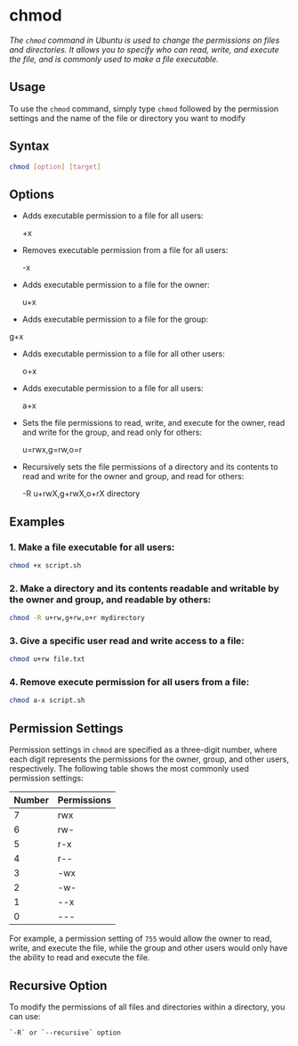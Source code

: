 # chmod

*The `chmod` command in Ubuntu is used to change the permissions on files and directories. It allows you to specify who can read, write, and execute the file, and is commonly used to make a file executable.*

## Usage

To use the `chmod` command, simply type `chmod` followed by the permission settings and the name of the file or directory you want to modify

## Syntax

```bash
chmod [option] [target]
```

## Options

- Adds executable permission to a file for all users:

    +x


- Removes executable permission from a file for all users:

    -x


- Adds executable permission to a file for the owner:

    u+x

- Adds executable permission to a file for the group:

g+x

- Adds executable permission to a file for all other users:

    o+x

- Adds executable permission to a file for all users:

    a+x

- Sets the file permissions to read, write, and execute for the owner, read and write for the group, and read only for others:

    u=rwx,g=rw,o=r

- Recursively sets the file permissions of a directory and its contents to read and write for the owner and group, and read for others:

   -R u+rwX,g+rwX,o+rX directory

## Examples

### **1. Make a file executable for all users:**

```bash
chmod +x script.sh
```

### **2. Make a directory and its contents readable and writable by the owner and group, and readable by others:**

```bash
chmod -R u+rw,g+rw,o+r mydirectory
```

### **3. Give a specific user read and write access to a file:**

```bash
chmod u+rw file.txt
```

### **4. Remove execute permission for all users from a file:**

```bash
chmod a-x script.sh
```

## Permission Settings

Permission settings in `chmod` are specified as a three-digit number, where each digit represents the permissions for the owner, group, and other users, respectively. The following table shows the most commonly used permission settings:

| Number | Permissions |
| ------ | ----------- |
| 7      | rwx         |
| 6      | rw-         |
| 5      | r-x         |
| 4      | r--         |
| 3      | -wx         |
| 2      | -w-         |
| 1      | --x         |
| 0      | ---         |

For example, a permission setting of `755` would allow the owner to read, write, and execute the file, while the group and other users would only have the ability to read and execute the file.

## Recursive Option

To modify the permissions of all files and directories within a directory, you can use:

```bash
`-R` or `--recursive` option
```
